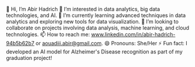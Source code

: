 👋 Hi, I’m Abir Hadrich
👀 I’m interested in data analytics, big data technologies, and AI.
🌱 I’m currently learning advanced techniques in data analytics and exploring new tools for data visualization.
💞️ I’m looking to collaborate on projects involving data analysis, machine learning, and cloud technologies.
📫 How to reach me: www.linkedin.com/in/abir-hadrich-94b5b62b7 or aouadiii.abir@gmail.com.
😄 Pronouns: She/Her
⚡ Fun fact: I developed an AI model for Alzheimer's Disease recognition as part of my graduation project!
